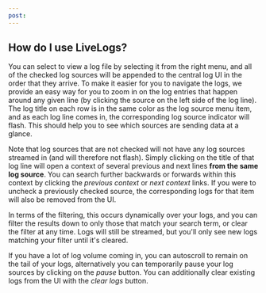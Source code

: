 ```yaml
---
post: 
---
```


## How do I use LiveLogs?

You can select to view a log file by selecting it from the right menu, and all of the checked log sources will be appended to the central log UI in the order that they arrive. To make it easier for you to navigate the logs, we provide an easy way for you to zoom in on the log entries that happen around any given line (by clicking the source on the left side of the log line). The log title on each row is in the same color as the log source menu item, and as each log line comes in, the corresponding log source indicator will flash. This should help you to see which sources are sending data at a glance.

Note that log sources that are not checked will not have any log sources streamed in (and will therefore not flash). Simply clicking on the title of that log line will open a context of several previous and next lines **from the same log source**. You can search further backwards or forwards within this context by clicking the *previous context* or *next context* links. If you were to uncheck a previously checked source, the corresponding logs for that item will also be removed from the UI.

In terms of the filtering, this occurs dynamically over your logs, and you can filter the results down to only those that match your search term, or clear the filter at any time. Logs will still be streamed, but you'll only see new logs matching your filter until it's cleared.

If you have a lot of log volume coming in, you can autoscroll to remain on the tail of your logs, alternatively you can temporarily pause your log sources by clicking on the _pause_ button. You can additionally clear existing logs from the UI with the _clear logs_ button.

